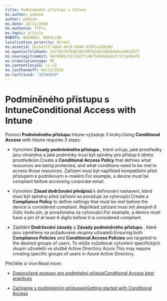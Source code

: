 ```yaml
---
title: Podmíněného přístupu s Intune
ms.author: pebaum
author: pebaum
ms.date: 10/11/2018
ms.audience: ITPro
ms.topic: article
ROBOTS: NOINDEX, NOFOLLOW
localization_priority: Normal
ms.assetid: aecba7c5-e86d-4ec8-9d44-679f5a3d659d
ms.openlocfilehash: 2e778bf4fbdb766700fb24b3405b4ddce89253f7
ms.sourcegitcommit: 9d78905c512192ffc4675468abd2efc5f2e4baf4
ms.translationtype: MT
ms.contentlocale: cs-CZ
ms.lasthandoff: 04/23/2019
ms.locfileid: "32393534"
---
```

# <a name="conditional-access-with-intune"></a><span data-ttu-id="cd839-102">Podmíněného přístupu s Intune</span><span class="sxs-lookup"><span data-stu-id="cd839-102">Conditional Access with Intune</span></span>

<span data-ttu-id="cd839-103">Pomocí **Podmíněného přístupu** Intune vyžaduje 3 kroky:</span><span class="sxs-lookup"><span data-stu-id="cd839-103">Using **Conditional Access** with Intune requires 3 steps:</span></span> 
  
- <span data-ttu-id="cd839-104">Vytvoření **Zásady podmíněného přístupu** , které určuje, jaké prostředky jsou chráněna a jaké podmínky musí být splněny pro přístup k těmto prostředkům.</span><span class="sxs-lookup"><span data-stu-id="cd839-104">Create a **Conditional Access Policy** that defines what resources are being protected, and what conditions need to be met to access those resources.</span></span> <span data-ttu-id="cd839-105">Zařízení musí být například kompatibilní před přístupem k podnikovým e-mailem.</span><span class="sxs-lookup"><span data-stu-id="cd839-105">For example, a device must be compliant before accessing corporate email.</span></span> 
    
- <span data-ttu-id="cd839-106">Vytvoření **Zásad dodržování předpisů** k definování nastavení, které musí být splněny před zařízení se považuje za vyhovující.</span><span class="sxs-lookup"><span data-stu-id="cd839-106">Create a **Compliance Policy** to define settings that must be met before the device is considered compliant.</span></span> <span data-ttu-id="cd839-107">Například zařízení musí mít alespoň 6 číslic kódu pin, je považována za vyhovující.</span><span class="sxs-lookup"><span data-stu-id="cd839-107">For example, a device must have a pin of at least 6 digits before it is considered compliant.</span></span> 
    
- <span data-ttu-id="cd839-108">Zajištění **Dodržování zásady** a **Zásady podmíněného přístupu** , které jsou zaměřeny na požadované skupiny uživatelů.</span><span class="sxs-lookup"><span data-stu-id="cd839-108">Ensuring both **Compliance Policies** and **Conditional Access Policies** are targeted to the desired groups of users.</span></span> <span data-ttu-id="cd839-109">To může vyžadovat vytvoření specifických skupin uživatelů ve službě Active Directory Azure.</span><span class="sxs-lookup"><span data-stu-id="cd839-109">This may require creating specific groups of users in Azure Active Directory.</span></span> 
    
<span data-ttu-id="cd839-110">Přečtěte si více:</span><span class="sxs-lookup"><span data-stu-id="cd839-110">Read more:</span></span>
  
- [<span data-ttu-id="cd839-111">Doporučené postupy pro podmíněný přístup</span><span class="sxs-lookup"><span data-stu-id="cd839-111">Conditional Access best practices</span></span>](https://docs.microsoft.com/azure/active-directory/conditional-access/best-practices)
    
- [<span data-ttu-id="cd839-112">Začínáme s podmíněným přístupem</span><span class="sxs-lookup"><span data-stu-id="cd839-112">Getting started with Conditional Access </span></span>](https://docs.microsoft.com/azure/active-directory/active-directory-conditional-access-azure-portal-get-started)
    

